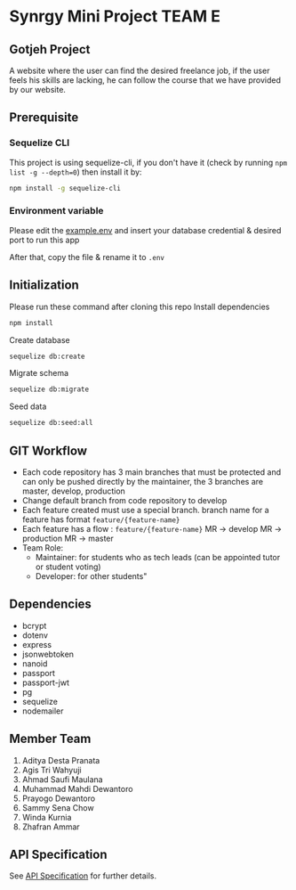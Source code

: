 # Synrgy Mini Project TEAM E

## Gotjeh Project

A website where the user can find the desired freelance job, if the user feels his skills are lacking, he can follow the course that we have provided by our website.

## Prerequisite

### Sequelize CLI

This project is using sequelize-cli, if you don't have it (check by running `npm list -g --depth=0`) then install it by:

```bash
npm install -g sequelize-cli
```

### Environment variable

Please edit the [example.env](example.env) and insert your database credential & desired port to run this app

After that, copy the file & rename it to `.env`

## Initialization

Please run these command after cloning this repo
Install dependencies

```bash
npm install
```

Create database

```bash
sequelize db:create
```

Migrate schema

```bash
sequelize db:migrate
```

Seed data

```bash
sequelize db:seed:all
```

## GIT Workflow

- Each code repository has 3 main branches that must be protected and can only be pushed directly by the maintainer, the 3 branches are master, develop, production
- Change default branch from code repository to develop
- Each feature created must use a special branch. branch name for a feature has format `feature/{feature-name}`
- Each feature has a flow : `feature/{feature-name}` MR → develop MR → production MR → master
- Team Role:
  - Maintainer: for students who as tech leads (can be appointed tutor or student voting)
  - Developer: for other students"

## Dependencies

- bcrypt
- dotenv
- express
- jsonwebtoken
- nanoid
- passport
- passport-jwt
- pg
- sequelize
- nodemailer

## Member Team

1. Aditya Desta Pranata
2. Agis Tri Wahyuji
3. Ahmad Saufi Maulana
4. Muhammad Mahdi Dewantoro
5. Prayogo Dewantoro
6. Sammy Sena Chow
7. Winda Kurnia
8. Zhafran Ammar

## API Specification

See [API Specification](api-spec/README.md) for further details.
